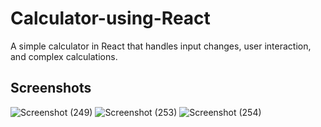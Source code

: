 # Calculator-using-React
A simple calculator in React that handles input changes, user interaction, and complex calculations.

## Screenshots
![Screenshot (249)](https://user-images.githubusercontent.com/59644712/214279961-c060fd98-302f-412c-a2c9-1049bcba5651.png)
![Screenshot (253)](https://user-images.githubusercontent.com/59644712/214279971-1ac169d9-0288-401f-8320-ddd5b898b7e4.png)
![Screenshot (254)](https://user-images.githubusercontent.com/59644712/214279984-fafb3b65-d949-40cc-a928-835221c71563.png)
